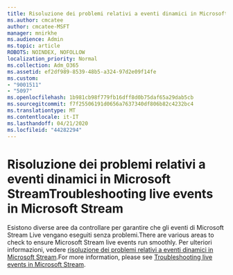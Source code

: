 ```yaml
---
title: Risoluzione dei problemi relativi a eventi dinamici in Microsoft Stream
ms.author: cmcatee
author: cmcatee-MSFT
manager: mnirkhe
ms.audience: Admin
ms.topic: article
ROBOTS: NOINDEX, NOFOLLOW
localization_priority: Normal
ms.collection: Adm_O365
ms.assetid: ef2df989-8539-48b5-a324-97d2e09f14fe
ms.custom:
- "9001511"
- "5097"
ms.openlocfilehash: 1b981cb98f779fb16dff8d0b75daf65a29dab5cb
ms.sourcegitcommit: f7f25506191d0656a7637340df806b82c4232bc4
ms.translationtype: MT
ms.contentlocale: it-IT
ms.lasthandoff: 04/21/2020
ms.locfileid: "44282294"
---
```

# <a name="troubleshooting-live-events-in-microsoft-stream"></a><span data-ttu-id="574af-102">Risoluzione dei problemi relativi a eventi dinamici in Microsoft Stream</span><span class="sxs-lookup"><span data-stu-id="574af-102">Troubleshooting live events in Microsoft Stream</span></span>

<span data-ttu-id="574af-103">Esistono diverse aree da controllare per garantire che gli eventi di Microsoft Stream Live vengano eseguiti senza problemi.</span><span class="sxs-lookup"><span data-stu-id="574af-103">There are various areas to check to ensure Microsoft Stream live events run smoothly.</span></span> <span data-ttu-id="574af-104">Per ulteriori informazioni, vedere [risoluzione dei problemi relativi a eventi dinamici in Microsoft Stream](https://docs.microsoft.com/stream/live-event-troubleshooting).</span><span class="sxs-lookup"><span data-stu-id="574af-104">For more information, please see [Troubleshooting live events in Microsoft Stream](https://docs.microsoft.com/stream/live-event-troubleshooting).</span></span>

